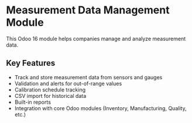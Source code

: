 # Measurement Data Management Module

This Odoo 16 module helps companies manage and analyze measurement data.

## Key Features

- Track and store measurement data from sensors and gauges
- Validation and alerts for out-of-range values
- Calibration schedule tracking 
- CSV import for historical data
- Built-in reports
- Integration with core Odoo modules (Inventory, Manufacturing, Quality, etc.)




